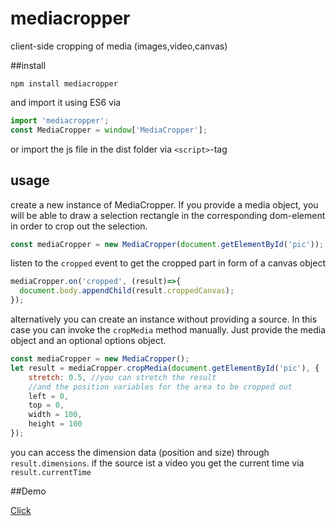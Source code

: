 # mediacropper
client-side cropping of media (images,video,canvas)

##install

`npm install mediacropper`

and
import it using ES6 via

```javascript
import 'mediacropper';
const MediaCropper = window['MediaCropper'];
```

or import the js file in the dist folder via `<script>`-tag


## usage
create a new instance of MediaCropper. If you provide a media object, you will be able to draw a selection rectangle in the corresponding dom-element in order to crop out the selection.

```javascript
const mediaCropper = new MediaCropper(document.getElementById('pic'));
```

listen to the `cropped` event to get the cropped part in form of a canvas object

```javascript
mediaCropper.on('cropped', (result)=>{
  document.body.appendChild(result.croppedCanvas);
});
```

alternatively you can create an instance without providing a source. In this case you can invoke the `cropMedia` method manually. Just provide the media object and an optional options object.

```javascript
const mediaCropper = new MediaCropper();
let result = mediaCropper.cropMedia(document.getElementById('pic'), {
    stretch: 0.5, //you can stretch the result
    //and the position variables for the area to be cropped out
    left = 0,
    top = 0,
    width = 100,
    height = 100
});
```

you can access the dimension data (position and size) through `result.dimensions`. if the source
ist a video you get the current time via `result.currentTime`


##Demo

[Click](http://matthiasklan.github.io/mediacropper/)
